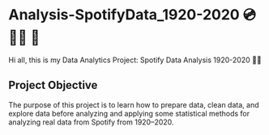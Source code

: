# Analysis-SpotifyData_1920-2020 💿🎼🎹 🎻
Hi all, this is my Data Analytics Project: Spotify Data Analysis 1920-2020 🌻🍂 

## Project Objective
The purpose of this project is to learn how to prepare data, clean data, and explore data before analyzing and applying some statistical methods for analyzing real data from Spotify from 1920–2020. 

